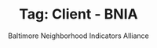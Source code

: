 ---
layout: portfolio
title: 'Tag: Client - BNIA'
subtitle: Baltimore Neighborhood Indicators Alliance
permalink: /portfolio/tags/client/bnia/
type: tag
uid: bnia
pagination:
    enabled: true
    tag: [bnia]
---